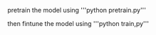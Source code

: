 pretrain the model using
'''python pretrain.py'''

then fintune the model using 
'''python train,py'''
